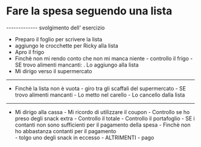 # Fare la spesa seguendo una lista



------------- svolgimento dell' esercizio


- Preparo il foglio per scrivere la lista
- aggiungo le crocchette per Ricky alla lista
- Apro il frigo
- Finchè non mi rendo conto che non mi manca niente
        - controllo il frigo
         - SE trovo alimenti mancanti:
             .  Lo aggiungo alla lista
- Mi dirigo verso il supermercato
------------------------------------------------------------
- Finchè la lista non è vuota
        - giro tra gli scaffali del supermercato
        - SE trovo alimenti mancanti
           - Lo metto nel carello
           - Lo cancello dalla lista
------------------------------------------------------------
- Mi dirigo alla cassa
            - Mi ricordo di utilizzare il coupon
            - Controllo se ho preso degli snack extra
            - Controllo il totale 
            - Controllo il portafoglio
              - SE i contanti non sono sufficienti per il pagamento della spesa
                 - Finchè non ho abbastanza contanti per il pagamento  
                   - tolgo uno degli snack in eccesso 
              - ALTRIMENTI 
                 - pago
                 




